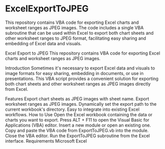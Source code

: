 # ExcelExportToJPEG
 This repository contains VBA code for exporting Excel charts and worksheet ranges as JPEG images. The code includes a single VBA subroutine that can be used within Excel to export both chart sheets and other worksheet ranges to JPEG format, facilitating easy sharing and embedding of Excel data and visuals.



Excel Export to JPEG
This repository contains VBA code for exporting Excel charts and worksheet ranges as JPEG images.

Introduction
Sometimes it's necessary to export Excel data and visuals to image formats for easy sharing, embedding in documents, or use in presentations. This VBA script provides a convenient solution for exporting both chart sheets and other worksheet ranges as JPEG images directly from Excel.

Features
Export chart sheets as JPEG images with sheet name.
Export worksheet ranges as JPEG images.
Dynamically set the export path to the current workbook's directory.
Easy to integrate into existing Excel workflows.
How to Use
Open the Excel workbook containing the data or charts you want to export.
Press ALT + F11 to open the Visual Basic for Applications (VBA) editor.
Insert a new module or open an existing one.
Copy and paste the VBA code from ExportToJPEG.vb into the module.
Close the VBA editor.
Run the ExportToJPEG subroutine from the Excel interface.
Requirements
Microsoft Excel
